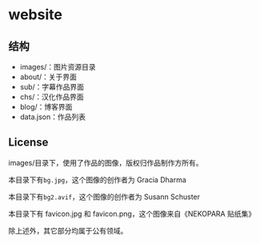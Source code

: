 
# website

## 结构

* images/：图片资源目录
* about/：关于界面
* sub/：字幕作品界面
* chs/：汉化作品界面
* blog/：博客界面
* data.json：作品列表

## License

images/目录下，使用了作品的图像，版权归作品制作方所有。

本目录下有`bg.jpg`，这个图像的创作者为 Gracia Dharma

本目录下有`bg2.avif`，这个图像的创作者为 Susann Schuster

本目录下有 favicon.jpg 和 favicon.png，这个图像来自《NEKOPARA 贴纸集》

除上述外，其它部分均属于公有领域。